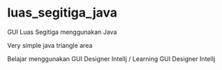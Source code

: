 # luas_segitiga_java
GUI Luas Segitiga  menggunakan Java

Very simple java triangle area

Belajar menggunakan GUI Designer IntelIj
/
Learning GUI Designer IntelIj 
